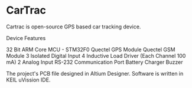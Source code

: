 # CarTrac
Cartrac is open-source GPS based car tracking device.

Device Features

32 Bit ARM Core MCU - STM32F0 
Quectel GPS Module 
Quectel GSM Module 
3 Isolated Digital Input 
4 Inductive Load Driver (Each Channel 100 mA) 
2 Analog Input 
RS-232 Communication Port 
Battery Charger 
Buzzer

The project's PCB file designed in Altium Designer. Software is written in KEIL uVission IDE.
